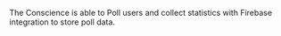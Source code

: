 The Conscience is able to 
Poll users and collect statistics with Firebase integration to store poll data.
